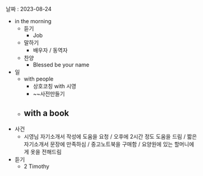 날짜 : 2023-08-24
- in the morning
	- 듣기
		- Job
	- 말하기
		-  배우자 / 동역자 
	- 찬양
		- Blessed be your name
- 일
	- with people
		- 상호코칭 with 시영
		- ~~사전만들기
	- with a book
		- 
- 사건
	- 시영님 자기소개서 작성에 도움을 요청 / 오후에 2시간 정도 도움을 드림 / 짧은 자기소개서 문장에 만족하심 / 중고노트북을 구매함 / 요양원에 있는 할머니에게 옷을 전해드림
- 듣기
	- 2 Timothy
